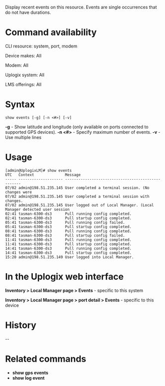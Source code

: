 <!-- 5.4 -->

Display recent events on this resource. Events are single occurrences that do not have durations.

# Command availability 

CLI resource: system, port, modem

Device makes: All

Modem: All

Uplogix system: All

LMS offerings: All

# Syntax 

```
show events [-g] [-n <#>] [-v]
```

**-g** - Show latitude and longitude (only available on ports connected to supported GPS devices).
**-n <#>** - Specify maximum number of events.
**-v** - Use multiple lines

# Usage 

```
[admin@UplogixLM]# show events
UTC   Context              Message
----- -------------------- --------------------------------------------------
07/02 admin@198.51.235.145 User completed a terminal session. (No changes were
07/02 admin@198.51.235.145 User completed a terminal session with changes.
07/02 admin@198.51.235.145 User logged out of Local Manager. (Local Manager detected user session
02:41 tasman-6300-ds3      Pull running config completed.
02:41 tasman-6300-ds3      Pull startup config completed.
05:41 tasman-6300-ds3      Pull running config failed.
05:41 tasman-6300-ds3      Pull startup config completed.
08:41 tasman-6300-ds3      Pull running config completed.
08:41 tasman-6300-ds3      Pull startup config failed.
11:41 tasman-6300-ds3      Pull running config completed.
11:41 tasman-6300-ds3      Pull startup config completed.
14:41 tasman-6300-ds3      Pull running config completed.
14:41 tasman-6300-ds3      Pull startup config completed.
15:20 admin@198.51.235.149 User logged into Local Manager.
```

# In the Uplogix web interface

**Inventory > Local Manager page > Events** - specific to this system

**Inventory > Local Manager page > port detail > Events** - specific to this device

# History 
--
# Related commands 

- **show gps events**
- **show log event**
